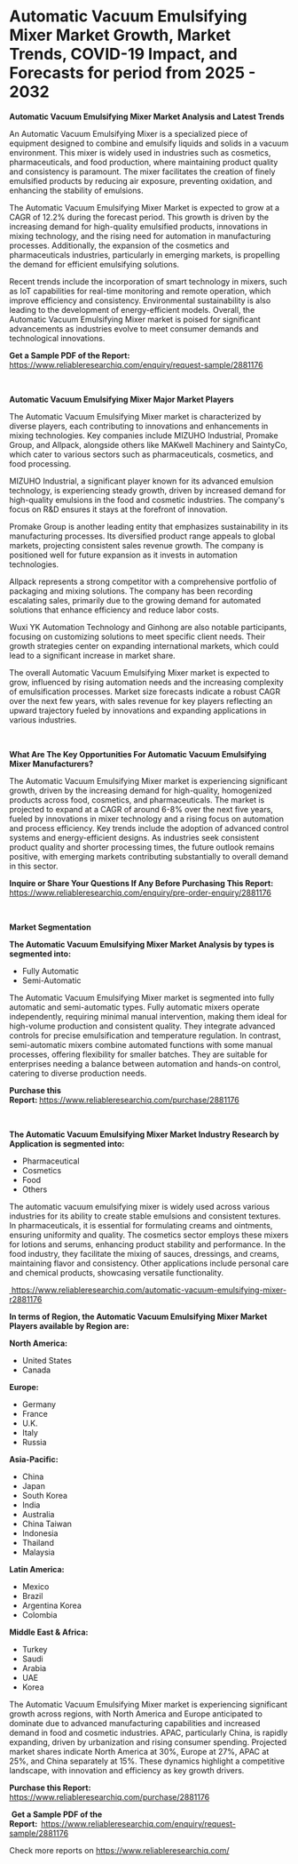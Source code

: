 <p><h1>Automatic Vacuum Emulsifying Mixer Market Growth, Market Trends, COVID-19 Impact, and Forecasts for period from 2025 - 2032</h1></p><p><strong>Automatic Vacuum Emulsifying Mixer Market Analysis and Latest Trends</strong></p>
<p><p>An Automatic Vacuum Emulsifying Mixer is a specialized piece of equipment designed to combine and emulsify liquids and solids in a vacuum environment. This mixer is widely used in industries such as cosmetics, pharmaceuticals, and food production, where maintaining product quality and consistency is paramount. The mixer facilitates the creation of finely emulsified products by reducing air exposure, preventing oxidation, and enhancing the stability of emulsions.</p><p>The Automatic Vacuum Emulsifying Mixer Market is expected to grow at a CAGR of 12.2% during the forecast period. This growth is driven by the increasing demand for high-quality emulsified products, innovations in mixing technology, and the rising need for automation in manufacturing processes. Additionally, the expansion of the cosmetics and pharmaceuticals industries, particularly in emerging markets, is propelling the demand for efficient emulsifying solutions. </p><p>Recent trends include the incorporation of smart technology in mixers, such as IoT capabilities for real-time monitoring and remote operation, which improve efficiency and consistency. Environmental sustainability is also leading to the development of energy-efficient models. Overall, the Automatic Vacuum Emulsifying Mixer market is poised for significant advancements as industries evolve to meet consumer demands and technological innovations.</p></p>
<p><strong>Get a Sample PDF of the Report:&nbsp;</strong> <a href="https://www.reliableresearchiq.com/enquiry/request-sample/2881176?utm_campaign=2180&utm_medium=2&utm_source=Github&utm_content=ia&utm_term=12032025&utm_id=automatic-vacuum-emulsifying-mixer">https://www.reliableresearchiq.com/enquiry/request-sample/2881176</a></p>
<p>&nbsp;</p>
<p><strong>Automatic Vacuum Emulsifying Mixer Major Market Players</strong></p>
<p><p>The Automatic Vacuum Emulsifying Mixer market is characterized by diverse players, each contributing to innovations and enhancements in mixing technologies. Key companies include MIZUHO Industrial, Promake Group, and Allpack, alongside others like MAKwell Machinery and SaintyCo, which cater to various sectors such as pharmaceuticals, cosmetics, and food processing.</p><p>MIZUHO Industrial, a significant player known for its advanced emulsion technology, is experiencing steady growth, driven by increased demand for high-quality emulsions in the food and cosmetic industries. The company's focus on R&D ensures it stays at the forefront of innovation.</p><p>Promake Group is another leading entity that emphasizes sustainability in its manufacturing processes. Its diversified product range appeals to global markets, projecting consistent sales revenue growth. The company is positioned well for future expansion as it invests in automation technologies.</p><p>Allpack represents a strong competitor with a comprehensive portfolio of packaging and mixing solutions. The company has been recording escalating sales, primarily due to the growing demand for automated solutions that enhance efficiency and reduce labor costs.</p><p>Wuxi YK Automation Technology and Ginhong are also notable participants, focusing on customizing solutions to meet specific client needs. Their growth strategies center on expanding international markets, which could lead to a significant increase in market share.</p><p>The overall Automatic Vacuum Emulsifying Mixer market is expected to grow, influenced by rising automation needs and the increasing complexity of emulsification processes. Market size forecasts indicate a robust CAGR over the next few years, with sales revenue for key players reflecting an upward trajectory fueled by innovations and expanding applications in various industries.</p></p>
<p>&nbsp;</p>
<p><strong>What Are The Key Opportunities For Automatic Vacuum Emulsifying Mixer Manufacturers?</strong></p>
<p><p>The Automatic Vacuum Emulsifying Mixer market is experiencing significant growth, driven by the increasing demand for high-quality, homogenized products across food, cosmetics, and pharmaceuticals. The market is projected to expand at a CAGR of around 6-8% over the next five years, fueled by innovations in mixer technology and a rising focus on automation and process efficiency. Key trends include the adoption of advanced control systems and energy-efficient designs. As industries seek consistent product quality and shorter processing times, the future outlook remains positive, with emerging markets contributing substantially to overall demand in this sector.</p></p>
<p><strong>Inquire or Share Your Questions If Any Before Purchasing This Report:</strong> <a href="https://www.reliableresearchiq.com/enquiry/pre-order-enquiry/2881176?utm_campaign=2180&utm_medium=2&utm_source=Github&utm_content=ia&utm_term=12032025&utm_id=automatic-vacuum-emulsifying-mixer">https://www.reliableresearchiq.com/enquiry/pre-order-enquiry/2881176</a></p>
<p>&nbsp;</p>
<p><strong>Market Segmentation</strong></p>
<p><strong>The Automatic Vacuum Emulsifying Mixer Market Analysis by types is segmented into:</strong></p>
<p><ul><li>Fully Automatic</li><li>Semi-Automatic</li></ul></p>
<p><p>The Automatic Vacuum Emulsifying Mixer market is segmented into fully automatic and semi-automatic types. Fully automatic mixers operate independently, requiring minimal manual intervention, making them ideal for high-volume production and consistent quality. They integrate advanced controls for precise emulsification and temperature regulation. In contrast, semi-automatic mixers combine automated functions with some manual processes, offering flexibility for smaller batches. They are suitable for enterprises needing a balance between automation and hands-on control, catering to diverse production needs.</p></p>
<p><strong>Purchase this Report:&nbsp;</strong><a href="https://www.reliableresearchiq.com/purchase/2881176?utm_campaign=2180&utm_medium=2&utm_source=Github&utm_content=ia&utm_term=12032025&utm_id=automatic-vacuum-emulsifying-mixer">https://www.reliableresearchiq.com/purchase/2881176</a></p>
<p>&nbsp;</p>
<p><strong>The Automatic Vacuum Emulsifying Mixer Market Industry Research by Application is segmented into:</strong></p>
<p><ul><li>Pharmaceutical</li><li>Cosmetics</li><li>Food</li><li>Others</li></ul></p>
<p><p>The automatic vacuum emulsifying mixer is widely used across various industries for its ability to create stable emulsions and consistent textures. In pharmaceuticals, it is essential for formulating creams and ointments, ensuring uniformity and quality. The cosmetics sector employs these mixers for lotions and serums, enhancing product stability and performance. In the food industry, they facilitate the mixing of sauces, dressings, and creams, maintaining flavor and consistency. Other applications include personal care and chemical products, showcasing versatile functionality.</p></p>
<p><a href="https://www.reliableresearchiq.com/automatic-vacuum-emulsifying-mixer-r2881176?utm_campaign=2180&utm_medium=2&utm_source=Github&utm_content=ia&utm_term=12032025&utm_id=automatic-vacuum-emulsifying-mixer">&nbsp;https://www.reliableresearchiq.com/automatic-vacuum-emulsifying-mixer-r2881176</a></p>
<p><strong>In terms of Region, the Automatic Vacuum Emulsifying Mixer Market Players available by Region are:</strong></p>
<p>
    <p> <strong> North America: </strong>
        <ul>
            <li>United States</li>
            <li>Canada</li>
        </ul>
        </p> 
    <p> <strong> Europe: </strong>
        <ul>
            <li>Germany</li>
            <li>France</li>
            <li>U.K.</li>
            <li>Italy</li>
            <li>Russia</li>
        </ul>
        </p> 
    <p> <strong> Asia-Pacific: </strong>
        <ul>
            <li>China</li>
            <li>Japan</li>
            <li>South Korea</li>
            <li>India</li>
            <li>Australia</li>
            <li>China Taiwan</li>
            <li>Indonesia</li>
            <li>Thailand</li>
            <li>Malaysia</li>
        </ul>
        </p> 
    <p> <strong> Latin America: </strong>
        <ul>
            <li>Mexico</li>
            <li>Brazil</li>
            <li>Argentina Korea</li>
            <li>Colombia</li>
        </ul>
        </p> 
    <p> <strong> Middle East & Africa: </strong>
        <ul>
            <li>Turkey</li>
            <li>Saudi</li>
            <li>Arabia</li>
            <li>UAE</li>
            <li>Korea</li>
        </ul>
    </p>
    </p>
<p><p>The Automatic Vacuum Emulsifying Mixer market is experiencing significant growth across regions, with North America and Europe anticipated to dominate due to advanced manufacturing capabilities and increased demand in food and cosmetic industries. APAC, particularly China, is rapidly expanding, driven by urbanization and rising consumer spending. Projected market shares indicate North America at 30%, Europe at 27%, APAC at 25%, and China separately at 15%. These dynamics highlight a competitive landscape, with innovation and efficiency as key growth drivers.</p></p>
<p><strong>Purchase this Report: </strong><a href="https://www.reliableresearchiq.com/purchase/2881176?utm_campaign=2180&utm_medium=2&utm_source=Github&utm_content=ia&utm_term=12032025&utm_id=automatic-vacuum-emulsifying-mixer">https://www.reliableresearchiq.com/purchase/2881176</a></p>
<p>&nbsp;<strong>Get a Sample PDF of the Report:&nbsp;&nbsp;</strong><a href="https://www.reliableresearchiq.com/enquiry/request-sample/2881176?utm_campaign=2180&utm_medium=2&utm_source=Github&utm_content=ia&utm_term=12032025&utm_id=automatic-vacuum-emulsifying-mixer">https://www.reliableresearchiq.com/enquiry/request-sample/2881176</a></p>
<p><strong></strong></p>
<p>Check more reports on <a href="https://www.reliableresearchiq.com/?utm_campaign=2180&utm_medium=2&utm_source=Github&utm_content=ia&utm_term=12032025&utm_id=automatic-vacuum-emulsifying-mixer">https://www.reliableresearchiq.com/</a></p>